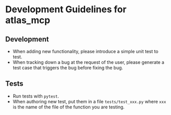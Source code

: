 # Development Guidelines for atlas_mcp

## Development

* When adding new functionality, please introduce a simple unit test to test.
* When tracking down a bug at the request of the user, please generate a test case that triggers the bug before fixing the bug.

## Tests

* Run tests with `pytest`.
* When authoring new test, put them in a file `tests/test_xxx.py` where `xxx` is the name of the file of the function you are testing.
